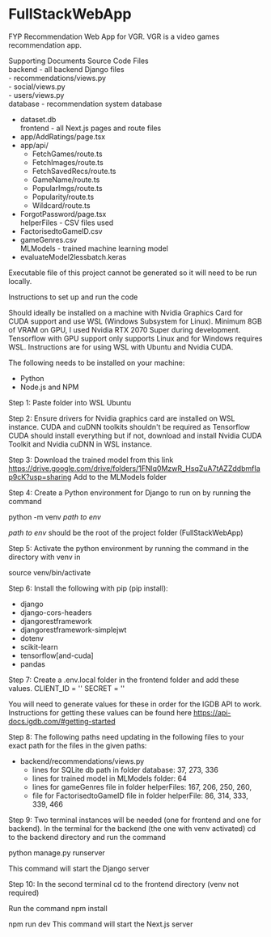 # FullStackWebApp
 FYP Recommendation Web App for VGR.
 VGR is a video games recommendation app.

Supporting Documents Source Code Files </br>
backend - all backend Django files</br>
    - recommendations/views.py</br>
    - social/views.py</br>
    - users/views.py</br>
database - recommendation system database</br>
   - dataset.db</br>
frontend - all Next.js pages and route files</br>
  - app/AddRatings/page.tsx</br>
  - app/api/</br>
    - FetchGames/route.ts</br>
    - FetchImages/route.ts</br>
    - FetchSavedRecs/route.ts</br>
    - GameName/route.ts</br>
    - PopularImgs/route.ts</br>
    - Popularity/route.ts</br>
    - Wildcard/route.ts</br>
  - ForgotPassword/page.tsx</br>
helperFiles - CSV files used</br>
  -  FactorisedtoGameID.csv</br>
  -  gameGenres.csv</br>
 MLModels - trained machine learning model</br>
  - evaluateModel2lessbatch.keras </br>

Executable file of this project cannot be generated so it will need to be run locally. 

Instructions to set up and run the code

Should ideally be installed on a machine with Nvidia Graphics Card for CUDA support and use WSL (Windows Subsystem for Linux).
Minimum 8GB of VRAM on GPU, I used Nvidia RTX 2070 Super during development. 
Tensorflow with GPU support only supports Linux and for Windows requires WSL. 
Instructions are for using WSL with Ubuntu and Nvidia CUDA. 

The following needs to be installed on your machine:
- Python
- Node.js and NPM

Step 1: 
Paste folder into WSL Ubuntu

Step 2:
Ensure drivers for Nvidia graphics card are installed on WSL instance. 
CUDA and cuDNN toolkits shouldn't be required as Tensorflow CUDA should install everything but if not, download and install Nvidia CUDA Toolkit and Nvidia cuDNN in WSL instance.

Step 3:
Download the trained model from this link https://drive.google.com/drive/folders/1FNlq0MzwR_HsqZuA7tAZZddbmfIap9cK?usp=sharing
Add to the MLModels folder

Step 4:
Create a Python environment for Django to run on by running the command 

python -m venv *path to env*

*path to env* should be the root of the project folder (FullStackWebApp)

Step 5:
Activate the python environment by running the command in the directory with venv in

source venv/bin/activate

Step 6:
Install the following with pip (pip install):
- django
- django-cors-headers
- djangorestframework
- djangorestframework-simplejwt
- dotenv
- scikit-learn
- tensorflow[and-cuda]
- pandas

Step 7:
Create a .env.local folder in the frontend folder and add these values. 
CLIENT_ID = ''
SECRET = '' 

You will need to generate values for these in order for the IGDB API to work. 
Instructions for getting these values can be found here https://api-docs.igdb.com/#getting-started

Step 8:
The following paths need updating in the following files to your exact path for the files in the given paths:
- backend/recommendations/views.py
    - lines for SQLite db path in folder database: 37, 273, 336
    - lines for trained model in MLModels folder: 64
    - lines for gameGenres file in folder helperFiles: 167, 206, 250, 260, 
    - file for FactorisedtoGameID file in folder helperFile: 86, 314, 333, 339, 466

Step 9:
Two terminal instances will be needed (one for frontend and one for backend).
In the terminal for the backend (the one with venv activated) cd to the backend directory and run the command

python manage.py runserver

This command will start the Django server

Step 10:
In the second terminal cd to the frontend directory (venv not required)

Run the command
npm install

npm run dev
This command will start the Next.js server

